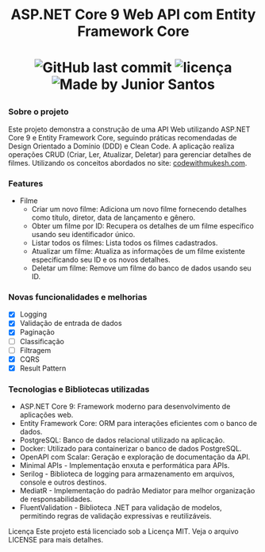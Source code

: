 <h1 align="center">
   ASP.NET Core 9 Web API com Entity Framework Core
<h1/>

<p align="center">
<img alt="GitHub last commit" src="https://img.shields.io/github/last-commit/ejunior01/managing-movie">
<img  alt="licença" src="https://img.shields.io/github/license/ejunior01/managing-movie" />
<img alt="Made by Junior Santos" src="https://img.shields.io/badge/made%20by-Junior Santos-%237519C1">
<p/>

### Sobre o projeto

Este projeto demonstra a construção de uma API Web utilizando ASP.NET Core 9 e Entity Framework Core, seguindo práticas recomendadas de Design Orientado a Domínio (DDD) e Clean Code. A aplicação realiza operações CRUD (Criar, Ler, Atualizar, Deletar) para gerenciar detalhes de filmes. Utilizando os conceitos abordados no site: [codewithmukesh.com](https://codewithmukesh.com/blog/aspnet-core-webapi-crud-with-entity-framework-core-full-course/#what-we-will-build).

### Features
   - Filme
      - Criar um novo filme: Adiciona um novo filme fornecendo detalhes como título, diretor, data de lançamento e gênero.
      - Obter um filme por ID: Recupera os detalhes de um filme específico usando seu identificador único.
      - Listar todos os filmes: Lista todos os filmes cadastrados.
      - Atualizar um filme: Atualiza as informações de um filme existente especificando seu ID e os novos detalhes.
      - Deletar um filme: Remove um filme do banco de dados usando seu ID.

### Novas funcionalidades e melhorias
- [x] Logging
- [x] Validação de entrada de dados
- [x] Paginação
- [ ] Classificação
- [ ] Filtragem
- [x] CQRS
- [x] Result Pattern

### Tecnologias e Bibliotecas utilizadas
- ASP.NET Core 9: Framework moderno para desenvolvimento de aplicações web.
- Entity Framework Core: ORM para interações eficientes com o banco de dados.
- PostgreSQL: Banco de dados relacional utilizado na aplicação.
- Docker: Utilizado para containerizar o banco de dados PostgreSQL.
- OpenAPI com Scalar: Geração e exploração de documentação da API.
- Minimal APIs - Implementação enxuta e performática para APIs.
- Serilog - Biblioteca de logging para armazenamento em arquivos, console e outros destinos.
- MediatR - Implementação do padrão Mediator para melhor organização de responsabilidades.
- FluentValidation - Biblioteca .NET para validação de modelos, permitindo regras de validação expressivas e reutilizáveis.






Licença
Este projeto está licenciado sob a Licença MIT. Veja o arquivo LICENSE para mais detalhes.


